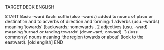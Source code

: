 TARGET DECK
ENGLISH

START
Basic
-ward
Back: suffix (also -wards) added to nouns of place or destination and to adverbs of direction and forming: 1 adverbs (usu. -wards) meaning ‘towards’ (backwards; homewards). 2 adjectives (usu. -ward) meaning ‘turned or tending towards’ (downward; onward). 3 (less commonly) nouns meaning ‘the region towards or about’ (look to the eastward). [old english]
END
